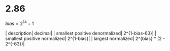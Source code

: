 # 2.86

$bias = 2^14-1$

| description| decimal|
| smallest positive denormalized|  2^{1-bias-63}|
| smallest positive normalized|  2^{1-bias}|
| largest normalized| 2^{bias} * (2 - 2^{-63})|
